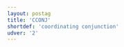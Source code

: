 ```yaml
---
layout: postag
title: 'CCONJ'
shortdef: 'coordinating conjunction'
udver: '2'
---
```

<!-- Interlanguage links updated Út zář 29 20:31:27 CEST 2020 -->
